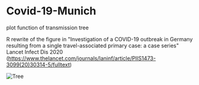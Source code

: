 # Covid-19-Munich
plot function of transmission tree 

R rewrite of the figure in 
"Investigation of a COVID-19 outbreak in Germany resulting from a single travel-associated primary case: a case series"
Lancet Infect Dis 2020 (https://www.thelancet.com/journals/laninf/article/PIIS1473-3099(20)30314-5/fulltext)

![Tree](https://github.com/under-score/Covid-19-in-Munich/blob/master/Rplot.png)
